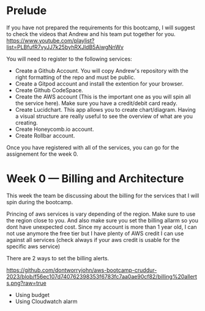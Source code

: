 
# Prelude

If you have not prepared the requirements for this bootcamp, I will suggest to check the videos that Andrew and his team put together for you.
https://www.youtube.com/playlist?list=PLBfufR7vyJJ7k25byhRXJldB5AiwgNnWv

You will need to register to the following services:
- Create a Github Account. You will copy Andrew's repository with the right formatting of the repo and must be public.
- Create a Gitpod account and install the extention for your browser.
- Create Github CodeSpace.
- Create the AWS account (This is the important one as you will spin all the service here). Make sure you have a credit/debit card ready.
- Create Lucidchart. This app allows you to create chart/diagram. Having a visual structure are really useful to see the overview of what are you creating.
- Create Honeycomb.io account.
- Create Rollbar account.

Once you have registered with all of the services, you can go for the assignement for the week 0.


# Week 0 — Billing and Architecture
This week the team be discussing about the billing for the services that I will spin during the bootcamp.

Princing of aws services is vary depending of the region. Make sure to use the region close to you.
And also make sure you set the billing allarm so you dont have unexpected cost. Since my account is more than 1 year old, I can not use anymore the free tier but I have plenty of AWS credit I can use against all services (check always if your aws credit is usable for the specific aws service)



There are 2 ways to set the billing alerts.


https://github.com/dontworryjohn/aws-bootcamp-cruddur-2023/blob/f56ec107d740762398353f6783fc7aa0ae90cf82/billing%20allerts.png?raw=true

- Using budget
- Using Cloudwatch alarm